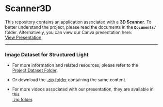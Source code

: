 # Scanner3D

This repository contains an application associated with a **3D Scanner**. To better understand the project, please read the documents in the **`Documents/`** folder. Alternatively, you can view our Canva presentation here:  
[View Presentation](https://www.canva.com/design/DAGrmm3c7yE/8J1qWu8sbKXVsciISfZ_NQ/edit?utm_content=DAGrmm3c7yE&utm_campaign=designshare&utm_medium=link2&utm_source=sharebutton)

---

### Image Dataset for Structured Light

- For more information and related resources, please refer to the  
  [Project Dataset Folder](https://drive.google.com/drive/folders/1USBu0HITbZfLt2OVeEAYhM7eUZnq-K4a?usp=sharing).

- Or download the [.zip folder](https://drive.google.com/file/d/11xpxxl0RrSeepY__OQyv5blZCQOn7yuR/view?usp=drive_link) containing the same content.

- For more videos associated with our presentation, they are available in this  
  [.zip folder](https://drive.google.com/file/d/1N20Z_zjHRKc9odGZHWb6_GX7lxXO_AKM/view?usp=sharing).

